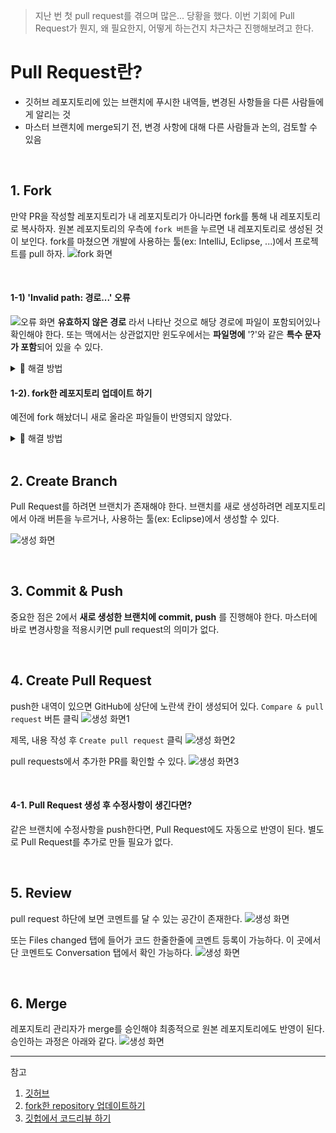 
> 지난 번 첫 pull request를 겪으며 많은... 당황을 했다. 
> 이번 기회에 Pull Request가 뭔지, 왜 필요한지, 어떻게 하는건지 차근차근 진행해보려고 한다.

 
# Pull Request란?

- 깃허브 레포지토리에 있는 브랜치에 푸시한 내역들, 변경된 사항들을 다른 사람들에게 알리는 것
- 마스터 브랜치에 merge되기 전, 변경 사항에 대해 다른 사람들과 논의, 검토할 수 있음
 
<br/>

## 1. Fork

만약 PR을 작성할 레포지토리가 내 레포지토리가 아니라면 fork를 통해 내 레포지토리로 복사하자.
원본 레포지토리의 우측에 `fork 버튼`을 누르면 내 레포지토리로 생성된 것이 보인다.
fork를 마쳤으면 개발에 사용하는 툴(ex: IntelliJ, Eclipse, ...)에서 프로젝트를 pull 하자.
![fork 화면](../images/fork.png)

<br>

#### 1-1) 'Invalid path: 경로...' 오류
![오류 화면](../images/filename_error.png)
**유효하지 않은 경로** 라서 나타난 것으로 해당 경로에 파일이 포함되어있나 확인해야 한다.
또는 맥에서는 상관없지만 윈도우에서는 **파일명에** '?'와 같은 **특수 문자가 포함**되어 있을 수 있다.

<details>
<summary>🔻 해결 방법</summary>
<div markdown="1">
해결 방법에는 크게 2 가지가 있다.

1. 특수 기호가 들어간 파일명 수정하기
2. 특수 기호가 들어간 파일을 제외하고 pull 받기
 
일단 첫 번째 방안에 대해서는 내가 관리하는 레포지토리가 아니고, 다른 사람의 파일을 막 건드리기 꺼려졌다.
수많은 파일 중에서 잘못된 파일명들을 하나하나 찾아낼 자신도 없었다...

2의 경우는 아래 과정을 따른다.

1. git clone 진행 (오류 발생)
2. 생성된 폴더로 접근해 아래 명령어 실행

```
> git config core.protectNTFS false 	// NTFS 설정 변경
> git checkout -f HEAD 			// conflict 났거나 clone이 완료되지 않은 파일들이 checkout됨
```

위 과정을 거치면 문제 되는 파일을 제외한 모든 파일이 존재하는 것을 볼 수 있다.
다만 해당 명령어를 이용하면 **파일의 손상 위험성** 이 있다고 한다.
가능하면 애초부터 파일명에 특수 기호를 넣지 않는 방향으로 작업하면 좋을 것 같다.
<br/>
![결과 화면](../images/filename_error2.png)
</div>
</details>


#### 1-2). fork한 레포지토리 업데이트 하기

예전에 fork 해놨더니 새로 올라온 파일들이 반영되지 않았다.
<details>
<summary>🔻 해결 방법</summary>
<div markdown="1">
1. 원본 repo를 remote repo로 추가하기
fork한 repo에서 동기화하고 싶은 원본 repo를 upstream이라는 이름으로 추가해줬다.

```
> git remote add upstream https:~~깃헙주소
```
![결과 화면](../images/repo_update.png)
<br/>

2. upstream repo에서 최신 데이터 가져오기

```
> git fetch upstream
```

![결과 화면](../images/repo_update2.png)  
+ pull은 fetch와 merge를 한 작업으로 만든 명령어와 같이 작동한다.
병합할 목적이라면 fetch 말고 pull을 사용해도 되긴 하지만 비교적 안전한 절차를 거치기 위해 fetch를 사용한다.

<br/>

3. upstream repo -> 로컬 repo merge & push
matser 브랜치에 바로 merge했지만 이외에도 특정 브랜치 선택이 가능하다.

```
> git merge upstream/master
> git push origin master
```

![결과 화면](../images/repo_update3.png)

<br/>
</div>
</details>

<br/>

## 2. Create Branch

Pull Request를 하려면 브랜치가 존재해야 한다.
브랜치를 새로 생성하려면 레포지토리에서 아래 버튼을 누르거나, 사용하는 툴(ex: Eclipse)에서 생성할 수 있다.

![생성 화면](../images/create_branch.png)

<br/>

## 3. Commit & Push

중요한 점은 2에서 **새로 생성한 브랜치에 commit, push** 를 진행해야 한다.
마스터에 바로 변경사항을 적용시키면 pull request의 의미가 없다.

<br/>

## 4. Create Pull Request

push한 내역이 있으면 GitHub에 상단에 노란색 칸이 생성되어 있다.
`Compare & pull request` 버튼 클릭
![생성 화면1](../images/create_pull_request.png)

제목, 내용 작성 후 `Create pull request` 클릭
![생성 화면2](../images/create_pull_request2.png)

pull requests에서 추가한 PR를 확인할 수 있다.
![생성 화면3](../images/create_pull_request3.png)

 <br/>

#### 4-1. Pull Request 생성 후 수정사항이 생긴다면?

같은 브랜치에 수정사항을 push한다면, Pull Request에도 자동으로 반영이 된다.
별도로 Pull Request를 추가로 만들 필요가 없다.

<br/>
 
## 5. Review

pull request 하단에 보면 코멘트를 달 수 있는 공간이 존재한다.
![생성 화면](../images/comment.png)

또는 Files changed 탭에 들어가 코드 한줄한줄에 코멘트 등록이 가능하다.
이 곳에서 단 코멘트도 Conversation 탭에서 확인 가능하다.
![생성 화면](../images/comment2.png)

 <br/>

## 6. Merge

레포지토리 관리자가 merge를 승인해야 최종적으로 원본 레포지토리에도 반영이 된다.
승인하는 과정은 아래와 같다.
![생성 화면](../images/merge.png)

 
***
참고
1. [깃허브]( https://docs.github.com/en/pull-requests/collaborating-with-pull-requests/proposing-changes-to-your-work-with-pull-requests/about-pull-requests)
2. [fork한 repository 업데이트하기](https://codermun-log.tistory.com/223)
3. [깃헙에서 코드리뷰 하기](https://velog.io/@eunjeong/GitHub%EC%97%90%EC%84%9C-%EC%BD%94%EB%93%9C%EB%A6%AC%EB%B7%B0%EB%A5%BC) 
